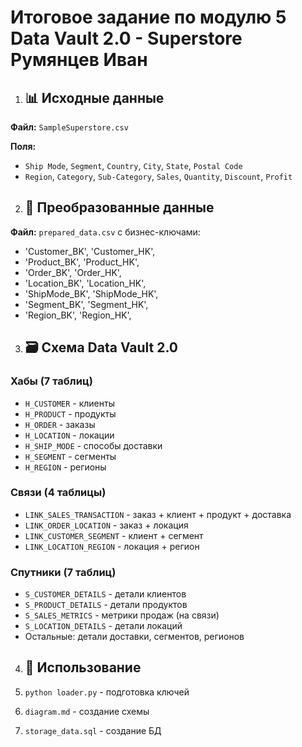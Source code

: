 # Итоговое задание по модулю 5 Data Vault 2.0 - Superstore Румянцев Иван

1. ## 📊 Исходные данные

**Файл:** `SampleSuperstore.csv`

**Поля:**
- `Ship Mode`, `Segment`, `Country`, `City`, `State`, `Postal Code`
- `Region`, `Category`, `Sub-Category`, `Sales`, `Quantity`, `Discount`, `Profit`

2. ## 🔄 Преобразованные данные

**Файл:** `prepared_data.csv` с бизнес-ключами:

- 'Customer_BK', 'Customer_HK',
- 'Product_BK', 'Product_HK', 
- 'Order_BK', 'Order_HK',
- 'Location_BK', 'Location_HK',
- 'ShipMode_BK', 'ShipMode_HK',
- 'Segment_BK', 'Segment_HK',
- 'Region_BK', 'Region_HK',

3. ## 🗃️ Схема Data Vault 2.0

### Хабы (7 таблиц)
- `H_CUSTOMER` - клиенты
- `H_PRODUCT` - продукты  
- `H_ORDER` - заказы
- `H_LOCATION` - локации
- `H_SHIP_MODE` - способы доставки
- `H_SEGMENT` - сегменты
- `H_REGION` - регионы

### Связи (4 таблицы)
- `LINK_SALES_TRANSACTION` - заказ + клиент + продукт + доставка
- `LINK_ORDER_LOCATION` - заказ + локация
- `LINK_CUSTOMER_SEGMENT` - клиент + сегмент  
- `LINK_LOCATION_REGION` - локация + регион

### Спутники (7 таблиц)
- `S_CUSTOMER_DETAILS` - детали клиентов
- `S_PRODUCT_DETAILS` - детали продуктов
- `S_SALES_METRICS` - метрики продаж (на связи)
- `S_LOCATION_DETAILS` - детали локаций
- Остальные: детали доставки, сегментов, регионов

4. ## 🚀 Использование

1. `python loader.py` - подготовка ключей
2. `diagram.md` - создание схемы
3. `storage_data.sql` - создание БД
